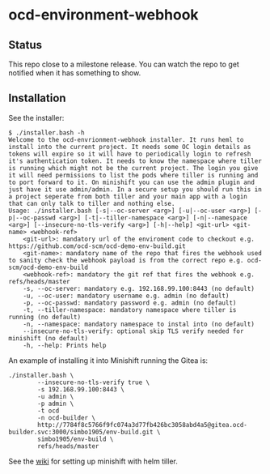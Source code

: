 # ocd-environment-webhook

## Status

This repo close to a milestone release. You can watch the repo to get notified when it has something to show.

## Installation

See the installer: 

```
$ ./installer.bash -h
Welcome to the ocd-envrionment-webhook installer. It runs heml to install into the current project. It needs some OC login details as tokens will expire so it will have to periodically login to refresh it's authentication token. It needs to know the namespace where tiller is running which might not be the current project. The login you give it will need permissions to list the pods where tiller is running and to port forward to it. On minishift you can use the admin plugin and just have it use admin/admin. In a secure setup you should run this in a project seperate from both tiller and your main app with a login that can only talk to tiller and nothing else.
Usage: ./installer.bash [-s|--oc-server <arg>] [-u|--oc-user <arg>] [-p|--oc-passwd <arg>] [-t|--tiller-namespace <arg>] [-n|--namespace <arg>] [--insecure-no-tls-verify <arg>] [-h|--help] <git-url> <git-name> <webhook-ref>
	<git-url>: mandatory url of the enviroment code to checkout e.g. https://github.com/ocd-scm/ocd-demo-env-build.git 
	<git-name>: mandatory name of the repo that fires the webhook used to sanity check the webhook payload is from the correct repo e.g. ocd-scm/ocd-demo-env-build
	<webhook-ref>: mandatory the git ref that fires the webhook e.g. refs/heads/master
	-s, --oc-server: mandatory e.g. 192.168.99.100:8443 (no default)
	-u, --oc-user: mandatory username e.g. admin (no default)
	-p, --oc-passwd: mandatory password e.g. admin (no default)
	-t, --tiller-namespace: mandatory namespace where tiller is running (no default)
	-n, --namespace: mandatory namespace to instal into (no default)
	--insecure-no-tls-verify: optional skip TLS verify needed for minishift (no default)
	-h, --help: Prints help
```

An example of installing it into Minishift running the Gitea is:

```
./installer.bash \
        --insecure-no-tls-verify true \
        -s 192.168.99.100:8443 \
        -u admin \
        -p admin \
        -t ocd 
        -n ocd-builder \
        http://7784f8c5766f9fc074a3d77fb426bc3058abd4a5@gitea.ocd-builder.svc:3000/simbo1905/env-build.git \
        simbo1905/env-build \
        refs/heads/master
```

See the [wiki](https://github.com/ocd-scm/ocd-meta/wiki/Minishift) for setting up minishift with helm tiller. 